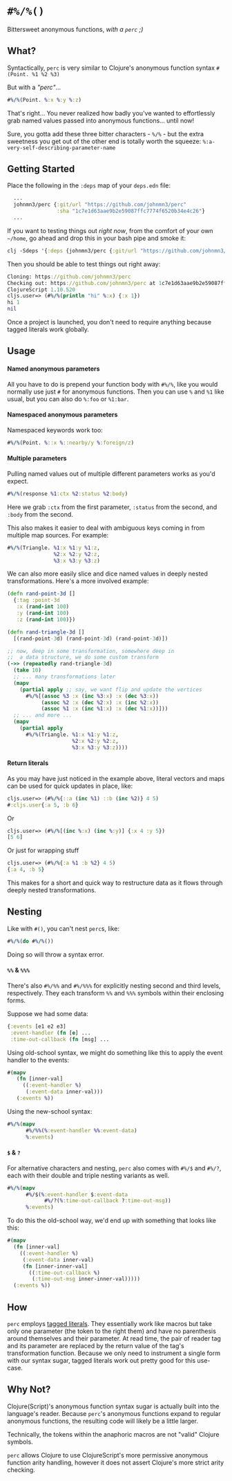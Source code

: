 # `#%/%()`

Bittersweet anonymous functions, _with a `perc` ;)_


## What?

Syntactically, `perc` is very similar to Clojure's anonymous function syntax `#(Point. %1 %2 %3)`

But with a _"perc"_...

```clojure
#%/%(Point. %:x %:y %:z)
```

That's right... You never realized how badly you've wanted to effortlessly grab named values passed into anonymous functions... until now!

Sure, you gotta add these three bitter characters - `%/%` - but the extra sweetness you get out of the other end is totally worth the squeeze: `%:a-very-self-describing-parameter-name`

## Getting Started

Place the following in the `:deps` map of your `deps.edn` file:

```clojure
  ...
  johnmn3/perc {:git/url "https://github.com/johnmn3/perc"
                :sha "1c7e1d63aae9b2e59087ffc7774f6520b34e4c26"}
  ...
```

If you want to testing things out _right now_, from the comfort of your own `~/home`, go ahead and drop this in your bash pipe and smoke it:

```clojure
clj -Sdeps '{:deps {johnmn3/perc {:git/url "https://github.com/johnmn3/perc" :sha "1c7e1d63aae9b2e59087ffc7774f6520b34e4c26"}}}' -m cljs.main -c perc.core -re node -r
```

Then you should be able to test things out right away:

```clojure
Cloning: https://github.com/johnmn3/perc
Checking out: https://github.com/johnmn3/perc at 1c7e1d63aae9b2e59087ffc7774f6520b34e4c26
ClojureScript 1.10.520
cljs.user=> (#%/%(println "hi" %:x) {:x 1})
hi 1
nil
```

Once a project is launched, you don't need to require anything because tagged literals work globally.

## Usage

#### Named anonymous parameters
All you have to do is prepend your function body with `#%/%`, like you would normally use just `#` for anonymous functions. Then you can use `%` and `%1` like usual, but you can also do `%:foo` or `%1:bar`.

#### Namespaced anonymous parameters

Namespaced keywords work too:

```clojure
#%/%(Point. %::x %::nearby/y %:foreign/z)
```

#### Multiple parameters

Pulling named values out of multiple different parameters works as you'd expect.

```clojure
#%/%(response %1:ctx %2:status %2:body)
```

Here we grab `:ctx` from the first parameter, `:status` from the second, and `:body` from the second.

This also makes it easier to deal with ambiguous keys coming in from multiple map sources. For example:

```clojure
#%/%(Triangle. %1:x %1:y %1:z,
               %2:x %2:y %2:z,
               %3:x %3:y %3:z)
```

We can also more easily slice and dice named values in deeply nested transformations. Here's a more involved example:

```clojure
(defn rand-point-3d []
  {:tag :point-3d
   :x (rand-int 100)
   :y (rand-int 100)
   :z (rand-int 100)})

(defn rand-triangle-3d []
  [(rand-point-3d) (rand-point-3d) (rand-point-3d)])

;; now, deep in some transformation, somewhere deep in
;;  a data structure, we do some custom transform
(->> (repeatedly rand-triangle-3d)
  (take 10)
  ;; ... many transformations later
  (mapv
    (partial apply ;; say, we want flip and update the vertices
      #%/%[(assoc %3 :x (inc %3:x) :x (dec %3:x))
           (assoc %2 :x (dec %2:x) :x (inc %2:x))
           (assoc %1 :x (inc %1:x) :x (dec %1:x))]))
  ;; ... and more ...
  (mapv
    (partial apply
      #%/%(Triangle. %1:x %1:y %1:z,
                     %2:x %2:y %2:z,
                     %3:x %3:y %3:z))))
```

#### Return literals

As you may have just noticed in the example above, literal vectors and maps can be used for quick updates in place, like:

```clojure
cljs.user=> (#%/%{::a (inc %1) ::b (inc %2)} 4 5)
#:cljs.user{:a 5, :b 6}
```

Or

```clojure
cljs.user=> (#%/%[(inc %:x) (inc %:y)] {:x 4 :y 5})
[5 6]
```

Or just for wrapping stuff

```clojure
cljs.user=> (#%/%{:a %1 :b %2} 4 5)
{:a 4, :b 5}
```

This makes for a short and quick way to restructure data as it flows through deeply nested transformations.

## Nesting

Like with `#()`, you can't nest `perc`s, like:
```clojure
#%/%(do #%/%())
```
Doing so will throw a syntax error.

#### `%%` & `%%%`

There's also `#%/%%` and `#%/%%%` for explicitly nesting second and third levels, respectively. They each transform `%%` and `%%%` symbols within their enclosing forms.

Suppose we had some data:

```clojure
{:events [e1 e2 e3]
 :event-handler (fn [e] ...
 :time-out-callback (fn [msg] ...
```

Using old-school syntax, we might do something like this to apply the event handler to the events:

```clojure
#(mapv
   (fn [inner-val]
     ((:event-handler %)
      (:event-data inner-val)))
   (:events %))
```

Using the new-school syntax:

```clojure
#%/%(mapv
      #%/%%(%:event-handler %%:event-data)
      %:events)
```

#### `$` & `?`

For alternative characters and nesting, `perc` also comes with `#%/$` and `#%/?`, each with their double and triple nesting variants as well.

```clojure
#%/%(mapv
      #%/$(%:event-handler $:event-data
            #%/?(%:time-out-callback ?:time-out-msg))
      %:events)
```
To do this the old-school way, we'd end up with something that looks like this:
```clojure
#(mapv
  (fn [inner-val]
    ((:event-handler %)
     (:event-data inner-val)
     (fn [inner-inner-val]
       ((:time-out-callback %)
        (:time-out-msg inner-inner-val)))))
  (:events %))
```


## How

`perc` employs [tagged literals](https://clojure.org/reference/reader#tagged_literals). They essentially work like macros but take only one parameter (the token to the right them) and have no parenthesis around themselves and their parameter. At read time, the pair of reader tag and its parameter are replaced by the return value of the tag's transformation function. Because we only need to instrument a single form with our syntax sugar, tagged literals work out pretty good for this use-case.

## Why Not?

Clojure(Script)'s anonymous function syntax sugar is actually built into the language's reader. Because `perc`'s anonymous functions expand to regular anonymous functions, the resulting code will likely be a little larger.

Technically, the tokens within the anaphoric macros are not "valid" Clojure symbols.

`perc` allows Clojure to use ClojureScript's more permissive anonymous function arity handling, however it does not assert Clojure's more strict arity checking.
